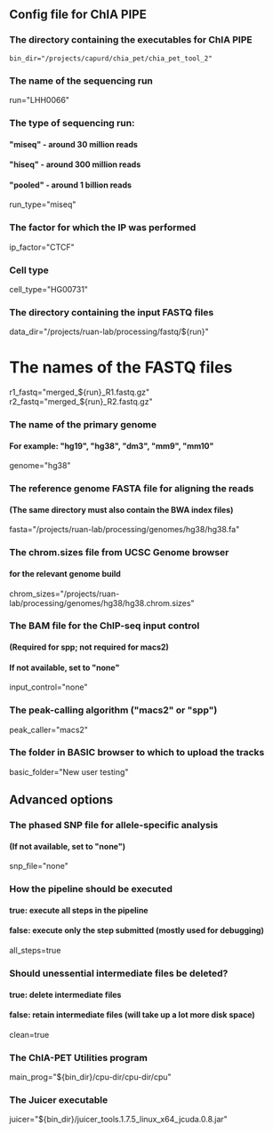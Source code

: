 ## Config file for ChIA PIPE

### The directory containing the executables for ChIA PIPE
    bin_dir="/projects/capurd/chia_pet/chia_pet_tool_2"

### The name of the sequencing run
run="LHH0066"

### The type of sequencing run:
####    "miseq" - around 30 million reads
####    "hiseq" - around 300 million reads
####    "pooled" - around 1 billion reads
run_type="miseq"

### The factor for which the IP was performed
ip_factor="CTCF"

### Cell type
cell_type="HG00731"

### The directory containing the input FASTQ files
data_dir="/projects/ruan-lab/processing/fastq/${run}"

# The names of the FASTQ files
r1_fastq="merged_${run}_R1.fastq.gz"
r2_fastq="merged_${run}_R2.fastq.gz"


### The name of the primary genome
#### For example: "hg19", "hg38", "dm3", "mm9", "mm10"
genome="hg38"

### The reference genome FASTA file for aligning the reads
#### (The same directory must also contain the BWA index files)
fasta="/projects/ruan-lab/processing/genomes/hg38/hg38.fa"

### The chrom.sizes file from UCSC Genome browser
#### for the relevant genome build
chrom_sizes="/projects/ruan-lab/processing/genomes/hg38/hg38.chrom.sizes"

### The BAM file for the ChIP-seq input control
#### (Required for spp; not required for macs2)
#### If not available, set to "none"
input_control="none"

### The peak-calling algorithm ("macs2" or "spp")
peak_caller="macs2"

### The folder in BASIC browser to which to upload the tracks
basic_folder="New user testing"




## Advanced options

### The phased SNP file for allele-specific analysis
#### (If not available, set to "none")
snp_file="none"

### How the pipeline should be executed
#### true: execute all steps in the pipeline
#### false: execute only the step submitted (mostly used for debugging)
all_steps=true

### Should unessential intermediate files be deleted?
#### true: delete intermediate files
#### false: retain intermediate files (will take up a lot more disk space)
clean=true

### The ChIA-PET Utilities program
main_prog="${bin_dir}/cpu-dir/cpu-dir/cpu"

### The Juicer executable
juicer="${bin_dir}/juicer_tools.1.7.5_linux_x64_jcuda.0.8.jar"
